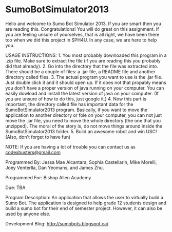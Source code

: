 SumoBotSimulator2013
====================

Hello and welcome to Sumo Bot Simulator 2013.  If you are smart then you are reading this.  Congratulations!  You will do great on this assignment.  If you are feeling unsure of yourselves, that is all right, we have been there too when we did this project in SPH4U.  In any case, we are here to help you.

USAGE INSTRUCTIONS:
	1.	You most probably downloaded this program in a .zip file.  Make sure to extract the file (if you are reading this you probably did that already).
	2.	Go into the directory that the file was extracted into.  There should be a couple of files: a .jar file, a README file and another directory called files.
	3.	The actual program you want to use is the .jar file.  Just double click it and it should open up.  If it does not that propably means you don't have a proper version of java running on your computer.  You can easily dowload and install the latest version of java on your computer.  (If you are unsure of how to do this, just google it.)
	4.	Now this part is important, the directory called file has important data for the SumoBotSimulator2013 program.  Basically, if you want to move the application to another directory or fole on your computer, you can not just move the .jar file, you need to move the whole directory (the one that you unzipped).  The moral of the story is, do not move things around inside the SumoBotSimulator2013 folder.
	5.	Build an awesome robot and win USC!  (Also, don't forget to have fun)  

NOTE:  If you are having a lot of trouble you can contact us as codexbusters@gmail.com

Programmed By:        Jessa Mae Alcantara, Sophia Castellarin, Mike Morelli, Joey Venterlla, Dan Yeomans, and James Zhu.

Programmed For:       Bishop Allen Academy

Due:                  TBA

Program Description:  An application that allows the user to virtually build a Sumo Bot.  The application is designed to
                      help grade 12 students design and build a sumo bot for their end of semester project.  However, it
                      can also be used by anyone else.

Development Blog:     http://sumobots.blogspot.ca/


